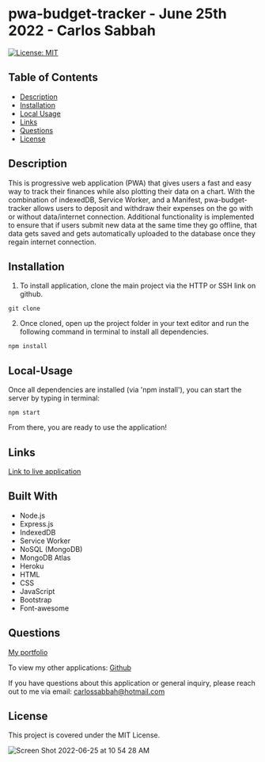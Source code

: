 # pwa-budget-tracker - June 25th 2022 - Carlos Sabbah

[![License: MIT](https://img.shields.io/badge/License-MIT-yellow.svg)](https://opensource.org/licenses/MIT)

## Table of Contents

- [Description](#Description)
- [Installation](#Installation)
- [Local Usage](#Local-Usage)
- [Links](#Links)
- [Questions](#Questions)
- [License](#License)

##

## Description

This is progressive web application (PWA) that gives users a fast and easy way to track their finances while also plotting their data on a chart. With the combination of indexedDB, Service Worker, and a Manifest, pwa-budget-tracker allows users to deposit and withdraw their expenses on the go with or without data/internet connection. Additional functionality is implemented to ensure that if users submit new data at the same time they go offline, that data gets saved and gets automatically uploaded to the database once they regain internet connection.

## Installation

1. To install application, clone the main project via the HTTP or SSH link on github.

```
git clone
```

2. Once cloned, open up the project folder in your text editor and run the following command in terminal to install all dependencies.

```
npm install
```

## Local-Usage

Once all dependencies are installed (via 'npm install'), you can start the server by typing in terminal:

```
npm start
```

From there, you are ready to use the application!

## Links

[Link to live application](https://cspwa-budget-tracker.herokuapp.com/)

## Built With

- Node.js
- Express.js
- IndexedDB
- Service Worker
- NoSQL (MongoDB)
- MongoDB Atlas
- Heroku
- HTML
- CSS
- JavaScript
- Bootstrap
- Font-awesome

## Questions

[My portfolio](https://csabbah.github.io/Carlos-Sabbah-portfolio/)

To view my other applications:
[Github](https://github.com/csabbah)

If you have questions about this application or general inquiry, please reach out to me via email: carlossabbah@hotmail.com

## License

This project is covered under the MIT License.

![Screen Shot 2022-06-25 at 10 54 28 AM](https://user-images.githubusercontent.com/91699101/175779070-3a7d6cb3-b26a-4e77-ad44-93e8344d52c9.png)
